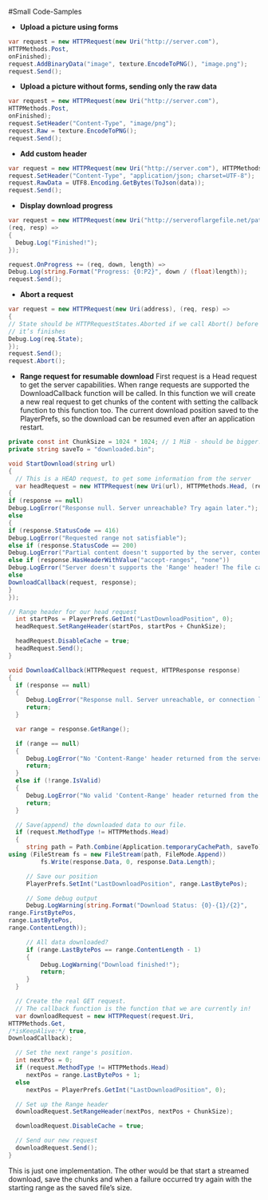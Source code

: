 #Small Code-Samples

- **Upload a picture using forms**

```csharp
var request = new HTTPRequest(new Uri("http://server.com"),
HTTPMethods.Post,
onFinished);
request.AddBinaryData("image", texture.EncodeToPNG(), "image.png");
request.Send();
```

- **Upload a picture without forms, sending only the raw data**

```csharp
var request = new HTTPRequest(new Uri("http://server.com"),
HTTPMethods.Post,
onFinished);
request.SetHeader("Content-Type", "image/png");
request.Raw = texture.EncodeToPNG();
request.Send();
```

- **Add custom header**

```csharp
var request = new HTTPRequest(new Uri("http://server.com"), HTTPMethods.Post, onFinished);
request.SetHeader("Content-Type", "application/json; charset=UTF-8");
request.RawData = UTF8.Encoding.GetBytes(ToJson(data));
request.Send();
```

- **Display download progress**

```csharp
var request = new HTTPRequest(new Uri("http://serveroflargefile.net/path"),
(req, resp) =>
{
  Debug.Log("Finished!");
});

request.OnProgress += (req, down, length) =>
Debug.Log(string.Format("Progress: {0:P2}", down / (float)length));
request.Send();
```

- **Abort a request**

```csharp
var request = new HTTPRequest(new Uri(address), (req, resp) =>
{
// State should be HTTPRequestStates.Aborted if we call Abort() before
// it’s finishes
Debug.Log(req.State);
});
request.Send();
request.Abort();
```

- **Range request for resumable download**
First request is a Head request to get the server capabilities. When range requests are supported the DownloadCallback function will be called. In this function we will create a new real request to get chunks of the content with setting the callback function to this function too. The current download position saved to the PlayerPrefs, so the download can be resumed even after an application restart.

```csharp
private const int ChunkSize = 1024 * 1024; // 1 MiB - should be bigger!
private string saveTo = "downloaded.bin";

void StartDownload(string url)
{
  // This is a HEAD request, to get some information from the server
  var headRequest = new HTTPRequest(new Uri(url), HTTPMethods.Head, (request, response) =>
{
if (response == null)
Debug.LogError("Response null. Server unreachable? Try again later.");
else
{
if (response.StatusCode == 416)
Debug.LogError("Requested range not satisfiable");
else if (response.StatusCode == 200)
Debug.LogError("Partial content doesn't supported by the server, content can be downloaded as a whole.");
else if (response.HasHeaderWithValue("accept-ranges", "none"))
Debug.LogError("Server doesn't supports the 'Range' header! The file can't be downloaded in parts.");
else
DownloadCallback(request, response);
}
});

// Range header for our head request
  int startPos = PlayerPrefs.GetInt("LastDownloadPosition", 0);
  headRequest.SetRangeHeader(startPos, startPos + ChunkSize);

  headRequest.DisableCache = true;
  headRequest.Send();
}

void DownloadCallback(HTTPRequest request, HTTPResponse response)
{
  if (response == null)
  {
 	 Debug.LogError("Response null. Server unreachable, or connection lost? Try again later.");
 	 return;
  }

  var range = response.GetRange();

  if (range == null)
  {
 	 Debug.LogError("No 'Content-Range' header returned from the server!");
 	 return;
  }
  else if (!range.IsValid)
  {
 	 Debug.LogError("No valid 'Content-Range' header returned from the server!");
 	 return;
  }

  // Save(append) the downloaded data to our file.
  if (request.MethodType != HTTPMethods.Head)
  {
 	 string path = Path.Combine(Application.temporaryCachePath, saveTo);
using (FileStream fs = new FileStream(path, FileMode.Append))
 		 fs.Write(response.Data, 0, response.Data.Length);

 	 // Save our position
 	 PlayerPrefs.SetInt("LastDownloadPosition", range.LastBytePos);

 	 // Some debug output
 	 Debug.LogWarning(string.Format("Download Status: {0}-{1}/{2}",
range.FirstBytePos,
range.LastBytePos,
range.ContentLength));

 	 // All data downloaded?
 	 if (range.LastBytePos == range.ContentLength - 1)
 	 {
 		 Debug.LogWarning("Download finished!");
 		 return;
 	 }
  }

  // Create the real GET request.
  // The callback function is the function that we are currently in!
  var downloadRequest = new HTTPRequest(request.Uri,
HTTPMethods.Get,
/*isKeepAlive:*/ true,
DownloadCallback);

  // Set the next range's position.
  int nextPos = 0;
  if (request.MethodType != HTTPMethods.Head)
 	 nextPos = range.LastBytePos + 1;
  else
 	 nextPos = PlayerPrefs.GetInt("LastDownloadPosition", 0);

  // Set up the Range header
  downloadRequest.SetRangeHeader(nextPos, nextPos + ChunkSize);

  downloadRequest.DisableCache = true;

  // Send our new request
  downloadRequest.Send();
}
```

This is just one implementation. The other would be that start a streamed download, save the chunks and when a failure occurred try again with the starting range as the saved file’s size.
